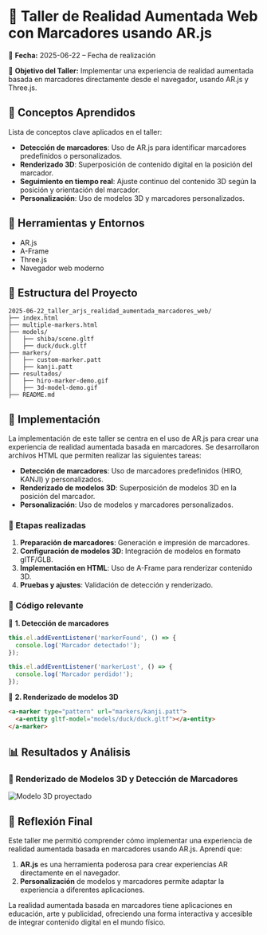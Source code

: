 # 🎯 Taller de Realidad Aumentada Web con Marcadores usando AR.js

📅 **Fecha:** 2025-06-22 – Fecha de realización

🎯 **Objetivo del Taller:**
Implementar una experiencia de realidad aumentada basada en marcadores directamente desde el navegador, usando AR.js y Three.js.

## 🧠 Conceptos Aprendidos

Lista de conceptos clave aplicados en el taller:

* **Detección de marcadores**: Uso de AR.js para identificar marcadores predefinidos o personalizados.
* **Renderizado 3D**: Superposición de contenido digital en la posición del marcador.
* **Seguimiento en tiempo real**: Ajuste continuo del contenido 3D según la posición y orientación del marcador.
* **Personalización**: Uso de modelos 3D y marcadores personalizados.

## 🔧 Herramientas y Entornos

* AR.js
* A-Frame
* Three.js
* Navegador web moderno

## 📁 Estructura del Proyecto

```
2025-06-22_taller_arjs_realidad_aumentada_marcadores_web/
├── index.html
├── multiple-markers.html
├── models/
│   ├── shiba/scene.gltf
│   ├── duck/duck.gltf
├── markers/
│   ├── custom-marker.patt
│   ├── kanji.patt
├── resultados/
│   ├── hiro-marker-demo.gif
│   ├── 3d-model-demo.gif
├── README.md
```

## 🧪 Implementación

La implementación de este taller se centra en el uso de AR.js para crear una experiencia de realidad aumentada basada en marcadores. Se desarrollaron archivos HTML que permiten realizar las siguientes tareas:

- **Detección de marcadores**: Uso de marcadores predefinidos (HIRO, KANJI) y personalizados.
- **Renderizado de modelos 3D**: Superposición de modelos 3D en la posición del marcador.
- **Personalización**: Uso de modelos y marcadores personalizados.

### 🔹 Etapas realizadas

1. **Preparación de marcadores**: Generación e impresión de marcadores.
2. **Configuración de modelos 3D**: Integración de modelos en formato glTF/GLB.
3. **Implementación en HTML**: Uso de A-Frame para renderizar contenido 3D.
4. **Pruebas y ajustes**: Validación de detección y renderizado.

### 🔹 Código relevante

📌 **1. Detección de marcadores**

```javascript
this.el.addEventListener('markerFound', () => {
  console.log('Marcador detectado!');
});

this.el.addEventListener('markerLost', () => {
  console.log('Marcador perdido!');
});
```

📌 **2. Renderizado de modelos 3D**

```html
<a-marker type="pattern" url="markers/kanji.patt">
  <a-entity gltf-model="models/duck/duck.gltf"></a-entity>
</a-marker>
```

## 📊 Resultados y Análisis


### 📌 Renderizado de Modelos 3D y Detección de Marcadores

![Modelo 3D proyectado](./resultados/Modelo%20y%20deteccion.gif)

## 💬 Reflexión Final

Este taller me permitió comprender cómo implementar una experiencia de realidad aumentada basada en marcadores usando AR.js. Aprendí que:

1. **AR.js** es una herramienta poderosa para crear experiencias AR directamente en el navegador.
2. **Personalización** de modelos y marcadores permite adaptar la experiencia a diferentes aplicaciones.

La realidad aumentada basada en marcadores tiene aplicaciones en educación, arte y publicidad, ofreciendo una forma interactiva y accesible de integrar contenido digital en el mundo físico.
